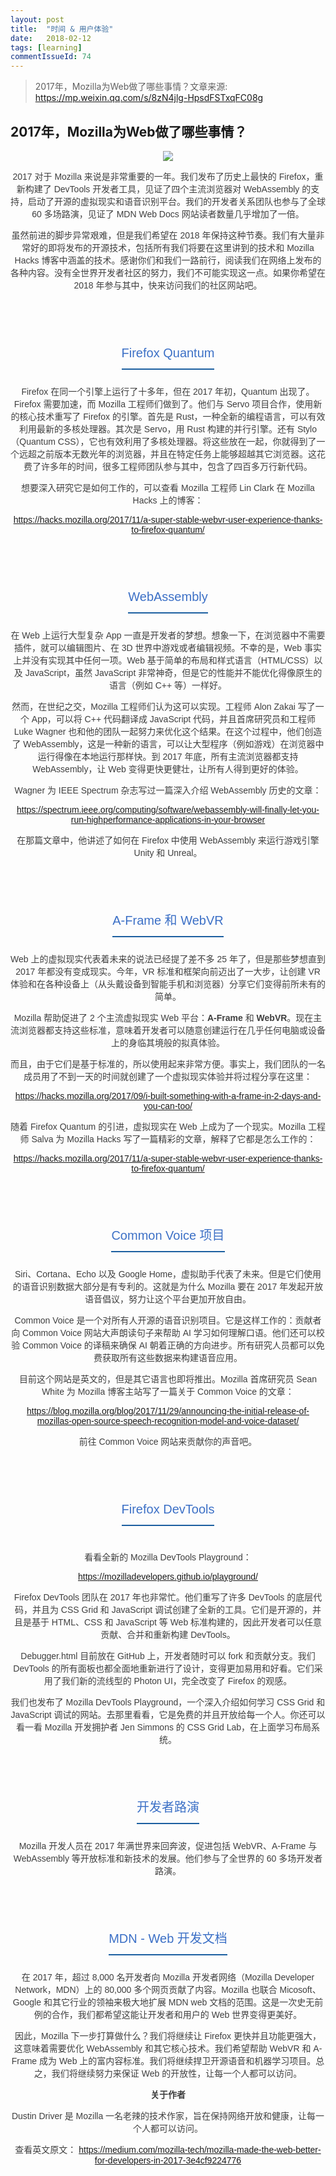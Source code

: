 ```yaml
---
layout: post
title:  "时间 & 用户体验"
date:   2018-02-12
tags: [learning]
commentIssueId: 74
---
```


> 2017年，Mozilla为Web做了哪些事情？文章来源: https://mp.weixin.qq.com/s/8zN4jlg-HpsdFSTxqFC08g


## 2017年，Mozilla为Web做了哪些事情？

<div class="rich_media_content " id="js_content">

<section style="color: rgb(63, 63, 63);font-size: 14px;font-family: Avenir, -apple-system-font, 微软雅黑, sans-serif;text-align: center;box-sizing: border-box;">

![](https://mmbiz.qpic.cn/mmbiz_png/uMh5nccSicmKAXWF3nj7bf6hlicwIVCicMvaY6rxJjic49CpRtQZR627knZGXMczMbE4KjgcTHUh5HeqCZVHWzYVXQ/640?wx_fmt=png&tp=webp&wxfrom=5&wx_lazy=1)

2017 对于 Mozilla 来说是非常重要的一年。我们发布了历史上最快的 Firefox，重新构建了 DevTools 开发者工具，见证了四个主流浏览器对 WebAssembly 的支持，启动了开源的虚拟现实和语音识别平台。我们的开发者关系团队也参与了全球 60 多场路演，见证了 MDN Web Docs 网站读者数量几乎增加了一倍。

虽然前进的脚步异常艰难，但是我们希望在 2018 年保持这种节奏。我们有大量非常好的即将发布的开源技术，包括所有我们将要在这里讲到的技术和 Mozilla Hacks 博客中涵盖的技术。感谢你们和我们一路前行，阅读我们在网络上发布的各种内容。没有全世界开发者社区的努力，我们不可能实现这一点。如果你希望在 2018 年参与其中，快来访问我们的社区网站吧。

<section class="" style="box-sizing: border-box;font-size: 20px;"><span style="height: 65px;line-height: 95px;color: rgb(60, 112, 198);border-bottom: 2px solid rgb(27, 95, 160);background-image: url(&quot;http://mmbiz.qpic.cn/mmbiz_jpg/uMh5nccSicmKAXWF3nj7bf6hlicwIVCicMvCzxFcgMCKf1osoWP1yJHUDEGibm9cmKowmIRCVBglbk6BVMlWJTcBgQ/0?wx_fmt=jpeg&quot;);background-position: 50% 50%;background-repeat: no-repeat;background-attachment: initial;background-origin: initial;background-clip: initial;background-size: 92px;margin-top: 38px;margin-bottom: 10px;padding-bottom: 7px;display: inline-block;">Firefox Quantum</span></section>

Firefox 在同一个引擎上运行了十多年，但在 2017 年初，Quantum 出现了。Firefox 需要加速，而 Mozilla 工程师们做到了。他们与 Servo 项目合作，使用新的核心技术重写了 Firefox 的引擎。首先是 Rust，一种全新的编程语言，可以有效利用最新的多核处理器。其次是 Servo，用 Rust 构建的并行引擎。还有 Stylo（Quantum CSS），它也有效利用了多核处理器。将这些放在一起，你就得到了一个远超之前版本无数光年的浏览器，并且在特定任务上能够超越其它浏览器。这花费了许多年的时间，很多工程师团队参与其中，包含了四百多万行新代码。

想要深入研究它是如何工作的，可以查看 Mozilla 工程师 Lin Clark 在 Mozilla Hacks 上的博客：

<span style="color: rgb(61, 170, 214);font-size: 14px;">https://hacks.mozilla.org/2017/11/a-super-stable-webvr-user-experience-thanks-to-firefox-quantum/</span>

<section class="" style="box-sizing: border-box;font-size: 20px;"><span style="height: 65px;line-height: 95px;color: rgb(60, 112, 198);border-bottom: 2px solid rgb(27, 95, 160);background-image: url(&quot;http://mmbiz.qpic.cn/mmbiz_jpg/uMh5nccSicmKAXWF3nj7bf6hlicwIVCicMvCzxFcgMCKf1osoWP1yJHUDEGibm9cmKowmIRCVBglbk6BVMlWJTcBgQ/0?wx_fmt=jpeg&quot;);background-position: 50% 50%;background-repeat: no-repeat;background-attachment: initial;background-origin: initial;background-clip: initial;background-size: 92px;margin-top: 38px;margin-bottom: 10px;padding-bottom: 7px;display: inline-block;">WebAssembly</span></section>

在 Web 上运行大型复杂 App 一直是开发者的梦想。想象一下，在浏览器中不需要插件，就可以编辑图片、在 3D 世界中游戏或者编辑视频。不幸的是，Web 事实上并没有实现其中任何一项。Web 基于简单的布局和样式语言（HTML/CSS）以及 JavaScript，虽然 JavaScript 非常神奇，但是它的性能并不能优化得像原生的语言（例如 C++ 等）一样好。

然而，在世纪之交，Mozilla 工程师们认为这可以实现。工程师 Alon Zakai 写了一个 App，可以将 C++ 代码翻译成 JavaScript 代码，并且首席研究员和工程师 Luke Wagner 也和他的团队一起努力来优化这个结果。在这个过程中，他们创造了 WebAssembly，这是一种新的语言，可以让大型程序（例如游戏）在浏览器中运行得像在本地运行那样快。到 2017 年底，所有主流浏览器都支持 WebAssembly，让 Web 变得更快更健壮，让所有人得到更好的体验。

Wagner 为 IEEE Spectrum 杂志写过一篇深入介绍 WebAssembly 历史的文章：

<span style="font-size: 14px;color: rgb(61, 170, 214);">https://spectrum.ieee.org/computing/software/webassembly-will-finally-let-you-run-highperformance-applications-in-your-browser</span>

在那篇文章中，他讲述了如何在 Firefox 中使用 WebAssembly 来运行游戏引擎 Unity 和 Unreal。

<section class="" style="box-sizing: border-box;font-size: 20px;"><span style="height: 65px;line-height: 95px;color: rgb(60, 112, 198);border-bottom: 2px solid rgb(27, 95, 160);background-image: url(&quot;http://mmbiz.qpic.cn/mmbiz_jpg/uMh5nccSicmKAXWF3nj7bf6hlicwIVCicMvCzxFcgMCKf1osoWP1yJHUDEGibm9cmKowmIRCVBglbk6BVMlWJTcBgQ/0?wx_fmt=jpeg&quot;);background-position: 50% 50%;background-repeat: no-repeat;background-attachment: initial;background-origin: initial;background-clip: initial;background-size: 92px;margin-top: 38px;margin-bottom: 10px;padding-bottom: 7px;display: inline-block;">A-Frame 和 WebVR</span></section>

Web 上的虚拟现实代表着未来的说法已经提了差不多 25 年了，但是那些梦想直到 2017 年都没有变成现实。今年，VR 标准和框架向前迈出了一大步，让创建 VR 体验和在各种设备上（从头戴设备到智能手机和浏览器）分享它们变得前所未有的简单。

Mozilla 帮助促进了 2 个主流虚拟现实 Web 平台：**A-Frame** 和 **WebVR**。现在主流浏览器都支持这些标准，意味着开发者可以随意创建运行在几乎任何电脑或设备上的身临其境般的拟真体验。

而且，由于它们是基于标准的，所以使用起来非常方便。事实上，我们团队的一名成员用了不到一天的时间就创建了一个虚拟现实体验并将过程分享在这里：

<span style="color: rgb(61, 170, 214);font-size: 14px;">https://hacks.mozilla.org/2017/09/i-built-something-with-a-frame-in-2-days-and-you-can-too/</span>

随着 Firefox Quantum 的引进，虚拟现实在 Web 上成为了一个现实。Mozilla 工程师 Salva 为 Mozilla Hacks 写了一篇精彩的文章，解释了它都是怎么工作的：

<span style="color: rgb(61, 170, 214);font-size: 14px;">https://hacks.mozilla.org/2017/11/a-super-stable-webvr-user-experience-thanks-to-firefox-quantum/</span>

<section class="" style="box-sizing: border-box;font-size: 20px;"><span style="height: 65px;line-height: 95px;color: rgb(60, 112, 198);border-bottom: 2px solid rgb(27, 95, 160);background-image: url(&quot;http://mmbiz.qpic.cn/mmbiz_jpg/uMh5nccSicmKAXWF3nj7bf6hlicwIVCicMvCzxFcgMCKf1osoWP1yJHUDEGibm9cmKowmIRCVBglbk6BVMlWJTcBgQ/0?wx_fmt=jpeg&quot;);background-position: 50% 50%;background-repeat: no-repeat;background-attachment: initial;background-origin: initial;background-clip: initial;background-size: 92px;margin-top: 38px;margin-bottom: 10px;padding-bottom: 7px;display: inline-block;">Common Voice 项目</span></section>

Siri、Cortana、Echo 以及 Google Home，虚拟助手代表了未来。但是它们使用的语音识别数据大部分是有专利的。这就是为什么 Mozilla 要在 2017 年发起开放语音倡议，努力让这个平台更加开放自由。

Common Voice 是一个对所有人开源的语音识别项目。它是这样工作的：贡献者向 Common Voice 网站大声朗读句子来帮助 AI 学习如何理解口语。他们还可以校验 Common Voice 的译稿来确保 AI 朝着正确的方向进步。所有研究人员都可以免费获取所有这些数据来构建语音应用。

目前这个网站是英文的，但是其它语言也即将推出。Mozilla 首席研究员 Sean White 为 Mozilla 博客主站写了一篇关于 Common Voice 的文章：

<span style="font-size: 14px;color: rgb(61, 170, 214);">https://blog.mozilla.org/blog/2017/11/29/announcing-the-initial-release-of-mozillas-open-source-speech-recognition-model-and-voice-dataset/</span>

前往 Common Voice 网站来贡献你的声音吧。

<section class="" style="box-sizing: border-box;font-size: 20px;"><span style="height: 65px;line-height: 95px;color: rgb(60, 112, 198);border-bottom: 2px solid rgb(27, 95, 160);background-image: url(&quot;http://mmbiz.qpic.cn/mmbiz_jpg/uMh5nccSicmKAXWF3nj7bf6hlicwIVCicMvCzxFcgMCKf1osoWP1yJHUDEGibm9cmKowmIRCVBglbk6BVMlWJTcBgQ/0?wx_fmt=jpeg&quot;);background-position: 50% 50%;background-repeat: no-repeat;background-attachment: initial;background-origin: initial;background-clip: initial;background-size: 92px;margin-top: 38px;margin-bottom: 10px;padding-bottom: 7px;display: inline-block;">Firefox DevTools</span></section>

![](data:image/gif;base64,iVBORw0KGgoAAAANSUhEUgAAAAEAAAABCAYAAAAfFcSJAAAADUlEQVQImWNgYGBgAAAABQABh6FO1AAAAABJRU5ErkJggg==)

看看全新的 Mozilla DevTools Playground：

<span style="color: rgb(61, 170, 214);font-size: 14px;">https://mozilladevelopers.github.io/playground/</span>

Firefox DevTools 团队在 2017 年也非常忙。他们重写了许多 DevTools 的底层代码，并且为 CSS Grid 和 JavaScript 调试创建了全新的工具。它们是开源的，并且是基于 HTML、CSS 和 JavaScript 等 Web 标准构建的，因此开发者可以任意贡献、合并和重新构建 DevTools。

Debugger.html 目前放在 GitHub 上，开发者随时可以 fork 和贡献分支。我们 DevTools 的所有面板也都全面地重新进行了设计，变得更加易用和好看。它们采用了我们新的流线型的 Photon UI，完全改变了 Firefox 的观感。

我们也发布了 Mozilla DevTools Playground，一个深入介绍如何学习 CSS Grid 和 JavaScript 调试的网站。去那里看看，它是免费的并且开放给每一个人。你还可以看一看 Mozilla 开发拥护者 Jen Simmons 的 CSS Grid Lab，在上面学习布局系统。

<section class="" style="box-sizing: border-box;font-size: 20px;"><span style="height: 65px;line-height: 95px;color: rgb(60, 112, 198);border-bottom: 2px solid rgb(27, 95, 160);background-image: url(&quot;http://mmbiz.qpic.cn/mmbiz_jpg/uMh5nccSicmKAXWF3nj7bf6hlicwIVCicMvCzxFcgMCKf1osoWP1yJHUDEGibm9cmKowmIRCVBglbk6BVMlWJTcBgQ/0?wx_fmt=jpeg&quot;);background-position: 50% 50%;background-repeat: no-repeat;background-attachment: initial;background-origin: initial;background-clip: initial;background-size: 92px;margin-top: 38px;margin-bottom: 10px;padding-bottom: 7px;display: inline-block;">开发者路演</span></section>

Mozilla 开发人员在 2017 年满世界来回奔波，促进包括 WebVR、A-Frame 与 WebAssembly 等开放标准和新技术的发展。他们参与了全世界的 60 多场开发者路演。

<section class="" style="box-sizing: border-box;font-size: 20px;"><span style="height: 65px;line-height: 95px;color: rgb(60, 112, 198);border-bottom: 2px solid rgb(27, 95, 160);background-image: url(&quot;http://mmbiz.qpic.cn/mmbiz_jpg/uMh5nccSicmKAXWF3nj7bf6hlicwIVCicMvCzxFcgMCKf1osoWP1yJHUDEGibm9cmKowmIRCVBglbk6BVMlWJTcBgQ/0?wx_fmt=jpeg&quot;);background-position: 50% 50%;background-repeat: no-repeat;background-attachment: initial;background-origin: initial;background-clip: initial;background-size: 92px;margin-top: 38px;margin-bottom: 10px;padding-bottom: 7px;display: inline-block;">MDN - Web 开发文档</span></section>

在 2017 年，超过 8,000 名开发者向 Mozilla 开发者网络（Mozilla Developer Network，MDN）上的 80,000 多个网页贡献了内容。Mozilla 也联合 Micosoft、Google 和其它行业的领袖来极大地扩展 MDN web 文档的范围。这是一次史无前例的合作，我们都希望这能让开发者和用户的 Web 世界变得更美好。

因此，Mozilla 下一步打算做什么？我们将继续让 Firefox 更快并且功能更强大，这意味着需要优化 WebAssembly 和其它核心技术。我们希望帮助 WebVR 和 A-Frame 成为 Web 上的富内容标准。我们将继续捍卫开源语音和机器学习项目。总之，我们将继续努力来保证 Web 的开放性，让每一个人都可以访问。

**关于作者**

Dustin Driver 是 Mozilla 一名老辣的技术作家，旨在保持网络开放和健康，让每一个人都可以访问。

查看英文原文：
https://medium.com/mozilla-tech/mozilla-made-the-web-better-for-developers-in-2017-3e4cf9224776
